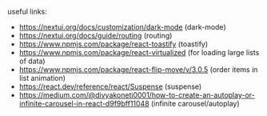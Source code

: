 useful links:
- https://nextui.org/docs/customization/dark-mode (dark-mode)
- https://nextui.org/docs/guide/routing (routing)
- https://www.npmjs.com/package/react-toastify (toastify)
- https://www.npmjs.com/package/react-virtualized (for loading large lists of data)
- https://www.npmjs.com/package/react-flip-move/v/3.0.5 (order items in list animation)
- https://react.dev/reference/react/Suspense (suspense)
- https://medium.com/@divyakoneti0001/how-to-create-an-autoplay-or-infinite-carousel-in-react-d9f9bff11048 (infinite carousel/autoplay)